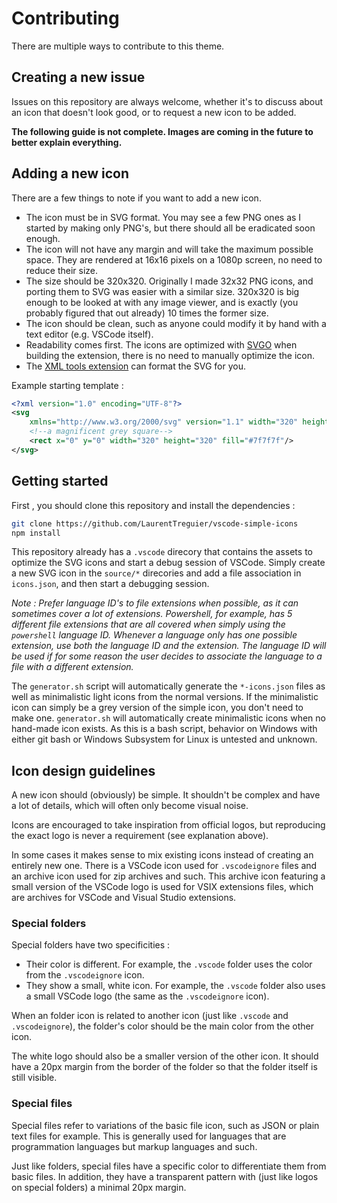 # Contributing

There are multiple ways to contribute to this theme.

## Creating a new issue

Issues on this repository are always welcome, whether it's to discuss about an icon that doesn't look good, or to request a new icon to be added.

__The following guide is not complete. Images are coming in the future to better explain everything.__

## Adding a new icon

There are a few things to note if you want to add a new icon.
- The icon must be in SVG format. You may see a few PNG ones as I started by making only PNG's, but there should all be eradicated soon enough.
- The icon will not have any margin and will take the maximum possible space. They are rendered at 16x16 pixels on a 1080p screen, no need to reduce their size.
- The size should be 320x320. Originally I made 32x32 PNG icons, and porting them to SVG was easier with a similar size. 320x320 is big enough to be looked at with any image viewer, and is exactly (you probably figured that out already) 10 times the former size.
- The icon should be clean, such as anyone could modify it by hand with a text editor (e.g. VSCode itself).
- Readability comes first. The icons are optimized with [SVGO](https://www.npmjs.com/package/svgo) when building the extension, there is no need to manually optimize the icon.
- The [XML tools extension](https://marketplace.visualstudio.com/items?itemName=DotJoshJohnson.xml) can format the SVG for you.

Example starting template :
```xml
<?xml version="1.0" encoding="UTF-8"?>
<svg 
    xmlns="http://www.w3.org/2000/svg" version="1.1" width="320" height="320">
    <!--a magnificent grey square-->
    <rect x="0" y="0" width="320" height="320" fill="#7f7f7f"/>
</svg>
```

## Getting started

First , you should clone this repository and install the dependencies :
```sh
git clone https://github.com/LaurentTreguier/vscode-simple-icons
npm install
```

This repository already has a `.vscode` direcory that contains the assets to optimize the SVG icons and start a debug session of VSCode.
Simply create a new SVG icon in the `source/*` direcories and add a file association in `icons.json`, and then start a debugging session.

_Note : Prefer language ID's to file extensions when possible, as it can sometimes cover a lot of extensions.
Powershell, for example, has 5 different file extensions that are all covered when simply using the `powershell` language ID.
Whenever a language only has one possible extension, use both the language ID and the extension. The language ID will be used if for some reason the user decides to associate the language to a file with a different extension._

The `generator.sh` script will automatically generate the `*-icons.json` files as well as minimalistic light icons from the normal versions.
If the minimalistic icon can simply be a grey version of the simple icon, you don't need to make one.
`generator.sh` will automatically create minimalistic icons when no hand-made icon exists.
As this is a bash script, behavior on Windows with either git bash or Windows Subsystem for Linux is untested and unknown.

## Icon design guidelines

A new icon should (obviously) be simple. It shouldn't be complex and have a lot of details, which will often only become visual noise.

Icons are encouraged to take inspiration from official logos, but reproducing the exact logo is never a requirement (see explanation above).

In some cases it makes sense to mix existing icons instead of creating an entirely new one.
There is a VSCode icon used for `.vscodeignore` files and an archive icon used for zip archives and such.
This archive icon featuring a small version of the VSCode logo is used for VSIX extensions files, which are archives for VSCode and Visual Studio extensions.

### Special folders

Special folders have two specificities :
- Their color is different. For example, the `.vscode` folder uses the color from the `.vscodeignore` icon.
- They show a small, white icon. For example,  the `.vscode` folder also uses a small VSCode logo (the same as the `.vscodeignore` icon).

When an folder icon is related to another icon (just like `.vscode` and `.vscodeignore`), the folder's color should be the main color from the other icon.

The white logo should also be a smaller version of the other icon. It should have a 20px margin from the border of the folder so that the folder itself is still visible.

### Special files

Special files refer to variations of the basic file icon, such as JSON or plain text files for example.
This is generally used for languages that are programmation languages but markup languages and such.

Just like folders, special files have a specific color to differentiate them from basic files.
In addition, they have a transparent pattern with (just like logos on special folders) a minimal 20px margin.